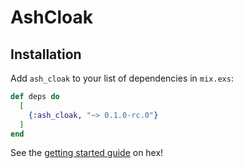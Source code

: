 # AshCloak

## Installation

Add `ash_cloak` to your list of dependencies in `mix.exs`:

```elixir
def deps do
  [
    {:ash_cloak, "~> 0.1.0-rc.0"}
  ]
end
```

See the [getting started guide](hexdocs.pm/ash_cloak) on hex!

